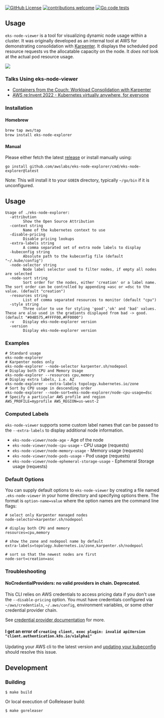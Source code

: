 [![GitHub License](https://img.shields.io/badge/License-Apache%202.0-ff69b4.svg)](https://github.com/awslabs/eks-node-viewer/blob/main/LICENSE)
[![contributions welcome](https://img.shields.io/badge/contributions-welcome-brightgreen.svg?style=flat)](https://github.com/awslabs/eks-node-viewer/issues)
[![Go code tests](https://github.com/awslabs/eks-node-viewer/actions/workflows/test.yaml/badge.svg)](https://github.com/awslabs/eks-node-viewer/actions/workflows/test.yaml)

## Usage

`eks-node-viewer` is a tool for visualizing dynamic node usage within a cluster.  It was originally developed as an internal tool at AWS for demonstrating consolidation with [Karpenter](https://karpenter.sh/).  It displays the scheduled pod resource requests vs the allocatable capacity on the node.  It *does not* look at the actual pod resource usage.

![](./.static/screenshot.png)

### Talks Using eks-node-viewer

- [Containers from the Couch: Workload Consolidation with Karpenter](https://www.youtube.com/watch?v=BnksdJ3oOEs)
- [AWS re:Invent 2022 - Kubernetes virtually anywhere, for everyone](https://www.youtube.com/watch?v=OB7IZolZk78)

### Installation

#### Homebrew

```bash
brew tap aws/tap
brew install eks-node-explorer
```

#### Manual
Please either fetch the latest [release](https://github.com/awslabs/eks-node-viewer/releases) or install manually using:
```shell
go install github.com/awslabs/eks-node-explorer/cmd/eks-node-explorer@latest
```

Note: This will install it to your `GOBIN` directory, typically `~/go/bin` if it is unconfigured.

## Usage
```shell
Usage of ./eks-node-explorer:
  -attribution
    	Show the Open Source Attribution
  -context string
    	Name of the kubernetes context to use
  -disable-pricing
    	Disable pricing lookups
  -extra-labels string
    	A comma separated set of extra node labels to display
  -kubeconfig string
    	Absolute path to the kubeconfig file (default "~/.kube/config")
  -node-selector string
    	Node label selector used to filter nodes, if empty all nodes are selected
  -node-sort string
    	Sort order for the nodes, either 'creation' or a label name. The sort order can be controlled by appending =asc or =dsc to the value. (default "creation")
  -resources string
    	List of comma separated resources to monitor (default "cpu")
  -style string
    	Three color to use for styling 'good','ok' and 'bad' values. These are also used in the gradients displayed from bad -> good. (default "#04B575,#FFFF00,#FF0000")
  -v	Display eks-node-explorer version
  -version
    	Display eks-node-explorer version
```

### Examples
```shell
# Standard usage
eks-node-explorer
# Karpenter nodes only
eks-node-explorer --node-selector karpenter.sh/nodepool
# Display both CPU and Memory Usage
eks-node-explorer --resources cpu,memory
# Display extra labels, i.e. AZ
eks-node-explorer --extra-labels topology.kubernetes.io/zone
# Sort by CPU usage in descending order
eks-node-explorer --node-sort=eks-node-explorer/node-cpu-usage=dsc
# Specify a particular AWS profile and region
AWS_PROFILE=myprofile AWS_REGION=us-west-2
```

### Computed Labels

`eks-node-viewer` supports some custom label names that can be passed to the `--extra-labels` to display additional node information. 

- `eks-node-viewer/node-age` - Age of the node
- `eks-node-viewer/node-cpu-usage` - CPU usage (requests)
- `eks-node-viewer/node-memory-usage` - Memory usage (requests)
- `eks-node-viewer/node-pods-usage` - Pod usage (requests)
- `eks-node-viewer/node-ephemeral-storage-usage` - Ephemeral Storage usage (requests)

### Default Options
You can supply default options to `eks-node-viewer` by creating a file named `.eks-node-viewer` in your home directory and specifying
options there. The format is `option-name=value` where the option names are the command line flags:
```text
# select only Karpenter managed nodes
node-selector=karpenter.sh/nodepool

# display both CPU and memory
resources=cpu,memory

# show the zone and nodepool name by default
extra-labels=topology.kubernetes.io/zone,karpenter.sh/nodepool

# sort so that the newest nodes are first
node-sort=creation=asc
```

### Troubleshooting

#### NoCredentialProviders: no valid providers in chain. Deprecated.

This CLI relies on AWS credentials to access pricing data if you don't use the `--disable-pricing` option. You must have credentials configured via `~/aws/credentials`, `~/.aws/config`, environment variables, or some other credential provider chain.

See [credential provider documentation](https://docs.aws.amazon.com/sdk-for-go/api/aws/session/) for more.

#### I get an error of `creating client, exec plugin: invalid apiVersion "client.authentication.k8s.io/v1alpha1"`

Updating your AWS cli to the latest version and [updating your kubeconfig](https://docs.aws.amazon.com/cli/latest/reference/eks/update-kubeconfig.html) should resolve this issue.

## Development

### Building

```shell
$ make build
```

Or local execution of GoReleaser build:
```shell
$ make goreleaser
```
